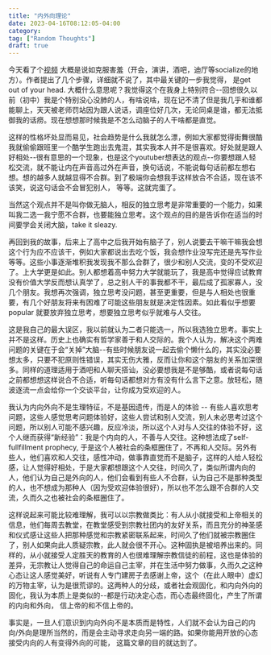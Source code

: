 ```yaml
---
title: "内外向理论"
date: 2023-04-16T08:12:05-04:00
category: 
tag: ["Random Thoughts"]
draft: true
---
```

今天看了个[视频](https://www.youtube.com/watch?v=2yRVP9PHnEE) 大概是说如克服害羞（开会，演讲，酒吧，迪厅等socialize的地方）。作者提出了几个步骤，详细就不说了，其中最关键的一步我觉得， 是get out of your head. 大概什么意思呢？我觉得这个在我身上特别符合--回想很久以前（初中）我是个特别没心没肺的人，有啥说啥，现在记不清了但是我几乎和谁都能聊上，天天被老师罚站因为跟人说话，调座位好几次，无论同桌是谁，都无法抵御我的话痨。现在想想那时候我是不怎么动脑子的人干啥都是直觉。

这样的性格坏处显而易见，社会趋势是什么我就怎么漂，例如大家都觉得街舞很酷我就偷偷跟班里一个酷学生跑出去鬼混，其实我本人并不是很喜欢。好处就是跟人好相处--很有意思的一个现象，也是这个youtuber想表达的观点--你要想跟人轻松交流，就不能让内在声音高过外在声音，换句话说，不能说每句话前都左想右想。想的越多人就越显得不合群。到了极端你会想我手这样放合不合适，现在该不该笑，说这句话会不会冒犯别人， 等等。这就完蛋了。

当然这个观点并不是叫你做无脑人，相反的独立思考是非常重要的一个能力，如果叫我二选一我宁愿不合群，也要能独立思考。这个观点的目的是告诉你在适当的时间要学会关闭大脑，take it sleazy. 

再回到我的故事，后来上了高中之后我开始有脑子了，别人说要去干嘛干嘛我会想这个行为应不应该干，例如大家都说出去吃个饭，我会想作业没写完还是先写作业等等。这些小事逐渐堆积我发现我不那么合群了，很少和别人交流，变的不受欢迎了。上大学更是如此。别人都想着高中努力大学就能玩了，我是高中觉得应试教育没有价值大学反而想认真学了，总之别人干的事我都不干，最后成了孤家寡人，没几个朋友。我想再次强调，独立思考没问题，甚至更重要，但是与人相处也很重要，有几个好朋友将来有困难了可能这些朋友就是决定性因素。如此看似乎想要popular 就要放弃独立思考，想要独立思考似乎就难与人交往。

这是我自己的最大误区，我以前就认为二者只能选一，所以我选独立思考。事实上并不是这样。历史上也确实有哲学家善于和人交际的。我个人认为，解决这个两难问题的关键在于会“关掉”大脑--有些时候朋友说一起去偷个懒什么的，其实没必要想太多，只要不犯原则性错误，其实无伤大雅，反而让你和这个朋友的关系加深很多。同样的道理适用于酒吧和人聊天搭讪，没必要想我是不是够酷，或者说每句话之前都想想这样说合不合适，听每句话都想对方有没有什么言下之意。放轻松，随波逐流一点会给你一个交谈平台，让你成为受欢迎的人。

我认为内向外向不是生理特征，不是基因遗传，而是人的体验 -- 有些人喜欢思考问题，这些人感觉思考问题体验好，这些人尝试和别人交流，别人未必思考过这个问题，所以别人可能不感兴趣，反应冷淡，所以这个人对与人交往的体验不好，这个人继而获得“新经验”：我是个内向的人，不善与人交往。这种想法成了self-fullfillment prophecy, 于是这个人被社会的条框圈住了，不再和人交际。另外有些人，他们喜欢和人交往，感性冲动，做事靠直觉而不是脑子，这样的人给人轻松感，让人觉得好相处，于是大家都想跟这个人交往，时间久了，类似所谓内向的人，他们认为自己是外向的人，他们会看到有些人不合群，认为自己不是那种类型的人，也不想成为那种人（因为受欢迎体验很好），所以也不怎么跟不合群的人交流，久而久之也被社会的条框圈住了。

这样说起来可能比较难理解，我可以以宗教做类比：有人从小就接受和上帝相关的信息，他们每周去教堂，在教堂感受到宗教社团内的友好关系，而且充分的神圣感和仪式感让这些人把那种感觉和宗教紧密联系起来，时间久了他们就被宗教圈住了，别人如果向此人质疑宗教，此人就会很不开心。这种固执是被培养出来的。同样的，从小就接受人定胜天的教育的人也很难理解宗教信徒的前程，这也是体验的差异，无宗教让人觉得自己的命运自己主宰，并在生活中努力做事，久而久之这种心态让这人感觉美好，听说有人专门建房子去感谢上帝，这个（在此人眼中）虚幻的万物主宰，认为是很荒谬的。这两种人的分歧，或者社会观固化，和内向外向的固化，我认为本质上是类似的--都是行动决定心态，而心态最终固化，产生了所谓的内向和外向， 信上帝的和不信上帝的。

事实是，一旦人们意识到内向外向不是本质而是特性，人们就不会认为自己的内向/外向是理所当然的，而是会主动寻求走向另一端的路。如果你能用开放的心态接受内向的人有变得外向的可能， 这篇文章的目的就达到了。

